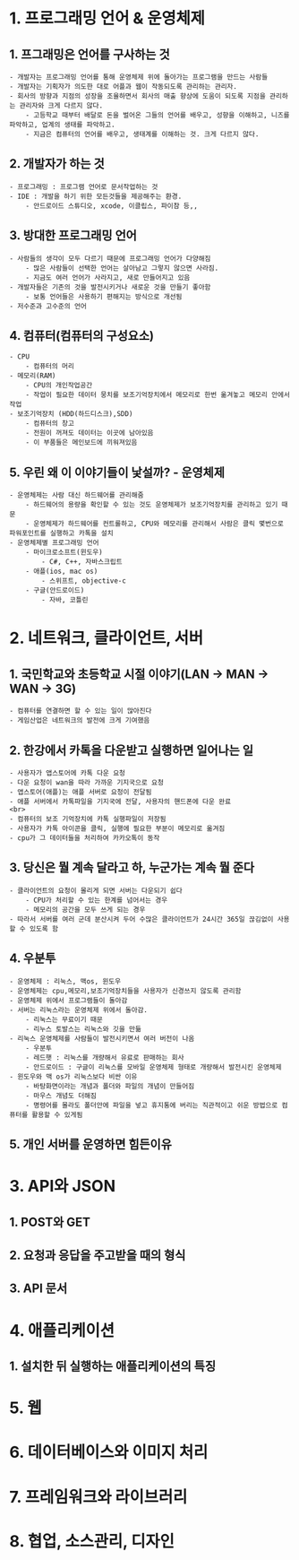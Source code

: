 # 1. 프로그래밍 언어 & 운영체제

## 1. 프그래밍은 언어를 구사하는 것
    - 개발자는 프로그래밍 언어를 통해 운영체제 위에 돌아가는 프로그램을 만드는 사람들
    - 개발자는 기획자가 의도한 대로 어플과 웹이 작동되도록 관리하는 관리자.
    - 회사의 방향과 지점의 성장을 조율하면서 회사의 매출 향상에 도움이 되도록 지점을 관리하는 관리자와 크게 다르지 않다.
        - 고등학교 때부터 배달로 돈을 벌어온 그들의 언어를 배우고, 성향을 이해하고, 니즈를 파악하고, 업계의 생태를 파악하고.
        - 지금은 컴퓨터의 언어를 배우고, 생태계를 이해하는 것. 크게 다르지 않다. 
## 2. 개발자가 하는 것
    - 프로그래밍 : 프로그램 언어로 문서작업하는 것
    - IDE : 개발을 하기 위한 모든것들을 제공해주는 환경. 
        - 안드로이드 스튜디오, xcode, 이클립스, 파이참 등,,
## 3. 방대한 프로그래밍 언어
    - 사람들의 생각이 모두 다르기 때문에 프로그래밍 언어가 다양해짐
        - 많은 사람들이 선택한 언어는 살아남고 그렇지 않으면 사라짐. 
        - 지금도 여러 언어가 사라지고, 새로 만들어지고 있음
    - 개발자들은 기존의 것을 발전시키거나 새로운 것을 만들기 좋아함
        - 보통 언어들은 사용하기 편해지는 방식으로 개선됨
    - 저수준과 고수준의 언어
## 4. 컴퓨터(컴퓨터의 구성요소)
    - CPU
        - 컴퓨터의 머리
    - 메모리(RAM)
        - CPU의 개인작업공간
        - 작업이 필요한 데이터 뭉치를 보조기억장치에서 메모리로 한번 옮겨놓고 메모리 안에서 작업
    - 보조기억장치 (HDD(하드디스크),SDD)
        - 컴퓨터의 창고
        - 전원이 꺼져도 데이터는 이곳에 남아있음
        - 이 부품들은 메인보드에 끼워져있음

## 5. 우린 왜 이 이야기들이 낯설까? - 운영체제
    - 운영체제는 사람 대신 하드웨어를 관리해줌
        - 하드웨어의 용량을 확인할 수 있는 것도 운영체제가 보조기억장치를 관리하고 있기 때문
        - 운영체제가 하드웨어를 컨트롤하고, CPU와 메모리를 관리해서 사람은 클릭 몇번으로 파워포인트를 실행하고 카톡을 설치
    - 운영체제별 프로그래밍 언어
        - 마이크로소프트(윈도우)
            - C#, C++, 자바스크립트
        - 애플(ios, mac os)
            - 스위프트, objective-c
        - 구글(안드로이드)
            - 자바, 코틀린


# 2. 네트워크, 클라이언트, 서버

## 1. 국민학교와 초등학교 시절 이야기(LAN -> MAN -> WAN -> 3G)
    - 컴퓨터를 연결하면 할 수 있는 일이 많아진다
    - 게임산업은 네트워크의 발전에 크게 기여했음
## 2. 한강에서 카톡을 다운받고 실행하면 일어나는 일
    - 사용자가 앱스토어에 카톡 다운 요청
    - 다운 요청이 wan을 따라 가까운 기지국으로 요청
    - 앱스토어(애플)는 애플 서버로 요청이 전달됨
    - 애플 서버에서 카톡파일을 기지국에 전달, 사용자의 핸드폰에 다운 완료
    <br>
    - 컴퓨터의 보조 기억장치에 카톡 실행파일이 저장됨
    - 사용자가 카톡 아이콘을 클릭, 실행에 필요한 부분이 메모리로 옮겨짐
    - cpu가 그 데이터들을 처리하여 카카오톡이 동작
## 3. 당신은 뭘 계속 달라고 하, 누군가는 계속 뭘 준다
    - 클라이언트의 요청이 몰리게 되면 서버는 다운되기 쉽다
        - CPU가 처리할 수 있는 한계를 넘어서는 경우
        - 메모리의 공간을 모두 쓰게 되는 경우
    - 따라서 서버를 여러 군데 분산시켜 두어 수많은 클라이언트가 24시간 365일 끊김없이 사용할 수 있도록 함
## 4. 우분투
    - 운영체제 : 리눅스, 맥os, 윈도우
    - 운영체제는 cpu,메모리,보조기억장치들을 사용자가 신경쓰지 않도록 관리함
    - 운영체제 위에서 프로그램들이 돌아감
    - 서버는 리눅스라는 운영체제 위에서 돌아감. 
        - 리눅스는 무료이기 때문
        - 리누스 토발스는 리눅스와 깃을 만듦
    - 리눅스 운영체제를 사람들이 발전시키면서 여러 버전이 나옴
        - 우분투
        - 레드햇 : 리눅스를 개량해서 유료로 판매하는 회사
        - 안드로이드 : 구글이 리눅스를 모바일 운영체제 형태로 개량해서 발전시킨 운영체제
    - 윈도우와 맥 os가 리눅스보다 비싼 이유
        - 바탕화면이라는 개념과 폴더와 파일의 개념이 만들어짐
        - 마우스 개념도 더해짐
        - 명령어를 몰라도 폴더안에 파일을 넣고 휴지통에 버리는 직관적이고 쉬운 방법으로 컴퓨터를 활용할 수 있게됨
## 5. 개인 서버를 운영하면 힘든이유

# 3. API와 JSON

## 1. POST와 GET
## 2. 요청과 응답을 주고받을 때의 형식
## 3. API 문서

# 4. 애플리케이션

## 1. 설치한 뒤 실행하는 애플리케이션의 특징

# 5. 웹

# 6. 데이터베이스와 이미지 처리

# 7. 프레임워크와 라이브러리

# 8. 협업, 소스관리, 디자인

